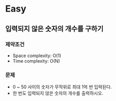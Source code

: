 # Easy

## 입력되지 않은 숫자의 개수를 구하기

### 제약조건

- Space complexity: O(1)
- Time complexity: O(N)

### 문제

- 0 ~ 50 사이의 숫자가 무작위로 최대 1억 번 입력된다.
- 한 번도 입력되지 않은 숫자의 개수를 출력하시오.
